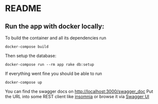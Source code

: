 # README

## Run the app with docker locally:

To build the container and all its dependencies run
```
docker-compose build
```

Then setup the database:
```
docker-compose run --rm app rake db:setup
```
If everything went fine you should be able to run
```
docker-compose up
```

You can find the swagger docs on [http://localhost:3000/swagger_doc](http://localhost:3000/swagger_doc)
Put the URL into some REST client like [insomnia](https://insomnia.rest/) or browse it via [Swagger UI](https://petstore.swagger.io/#/)
